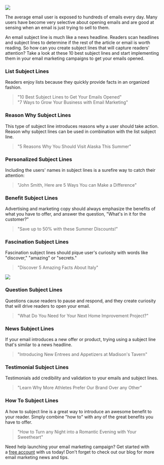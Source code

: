 ![](/blog/images/2016/Blog_1_Header.png)

The average email user is exposed to hundreds of emails every day. Many users have become very selective about 
opening emails and are good at sensing when an email is just trying to sell to them.

An email subject line is much like a news headline. Readers scan headlines and subject lines to determine 
if the rest of the article or email is worth reading. So how can you create subject lines that will capture 
readers' attention? Take a look at these 10 best subject lines and start implementing them in your email 
marketing campaigns to get your emails opened.

### List Subject Lines

Readers enjoy lists because they quickly provide facts in an organized fashion.

> "10 Best Subject Lines to Get Your Emails Opened" <br/>
> "7 Ways to Grow Your Business with Email Marketing"

### Reason Why Subject Lines

This type of subject line introduces reasons why a user should take action. 
Reason why subject lines can be used in combination with the list subject line.

> "5 Reasons Why You Should Visit Alaska This Summer"

### Personalized Subject Lines

Including the users' names in subject lines is a surefire way to catch their attention:

> "John Smith, Here are 5 Ways You can Make a Difference"

### Benefit Subject Lines

Advertising and marketing copy should always emphasize the benefits of what you have to offer, 
and answer the question, "What's in it for the customer?"

> "Save up to 50% with these Summer Discounts!"

### Fascination Subject Lines

Fascination subject lines should pique user's curiosity with words like "discover," "amazing" or "secrets."

> "Discover 5 Amazing Facts About Italy"

![](/blog/images/2016/Blog_1_Body.png)


### Question Subject Lines

Questions cause readers to pause and respond, and they create curiosity that will drive readers to open your email. 

> "What Do You Need for Your Next Home Improvement Project?"

### News Subject Lines

If your email introduces a new offer or product, trying using a subject line that's similar to a news headline.

> "Introducing New Entrees and Appetizers at Madison's Tavern"

### Testimonial Subject Lines

Testimonials add credibility and validation to your emails and subject lines.

> "Learn Why More Athletes Prefer Our Brand Over any Other"

### How To Subject Lines

A how to subject line is a great way to introduce an awesome benefit to your reader. Simply combine  "how to" with 
any of the great benefits you have to offer.

> "How to Turn any Night into a Romantic Evening with Your Sweetheart"

Need help launching your email marketing campaign? 
Get started with a [free account](https://expresspigeon.com/access/registration) with us today! 
Don't forget to check out our blog for more email marketing news and tips.

